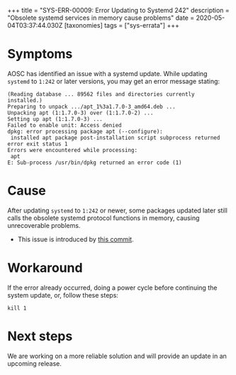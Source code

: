 +++
title = "SYS-ERR-00009: Error Updating to Systemd 242"
description = "Obsolete systemd services in memory cause problems"
date = 2020-05-04T03:37:44.030Z
[taxonomies]
tags = ["sys-errata"]
+++

# Symptoms

AOSC has identified an issue with a systemd update. While updating `systemd` to `1:242` or later versions, you may get an error message stating:

```shell
(Reading database ... 89562 files and directories currently installed.)
Preparing to unpack .../apt_1%3a1.7.0-3_amd64.deb ...
Unpacking apt (1:1.7.0-3) over (1:1.7.0-2) ...
Setting up apt (1:1.7.0-3) ...
Failed to enable unit: Access denied
dpkg: error processing package apt (--configure):
 installed apt package post-installation script subprocess returned error exit status 1
Errors were encountered while processing:
 apt
E: Sub-process /usr/bin/dpkg returned an error code (1)
```

# Cause

After updating `systemd` to `1:242` or newer, some packages updated later still calls the obsolete systemd protocol functions in memory, causing unrecoverable problems. 

- This issue is introduced by [this commit](https://github.com/systemd/systemd/commit/3f10c66270b74530339b3f466c43874bb40c210f).

# Workaround
If the error already occurred, doing a power cycle before continuing the system update, or, follow these steps:

```shell
kill 1
```

# Next steps

We are working on a more reliable solution and will provide an update in an upcoming release.